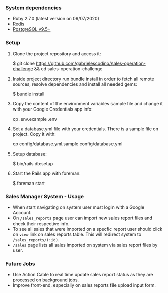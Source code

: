 ### System dependencies

* Ruby 2.7.0 (latest version on 09/07/2020)
* [Redis](https://redis.io/topics/quickstart)
* [PostgreSQL v9.5+](https://www.postgresql.org/download/)


### Setup

1. Clone the project repository and access it:

    $ git clone https://github.com/gabrielescodino/sales-operation-challenge && cd sales-operation-challenge

2. Inside project directory run bundle install in order to fetch all remote sources, resolve dependencies and install all needed gems:

    $ bundle install
3. Copy the content of the environment variables sample file and change it with your Google Credentials app info:

    cp .env.example .env
4. Set a database.yml file with your credentials. There is a sample file on project. Copy it with:

    cp config/database.yml.sample config/database.yml

5. Setup database:

    $ bin/rails db:setup

6. Start the Rails app with foreman:

    $ foreman start


### Sales Manager System - Usage
 * When start navigating on system user must login with a Google Account.
 * On `/sales_reports` page user can import new sales report files and check their respective info.
 * To see all sales that were imported on a specfic  report user should click on `view` link on sales reports table. This will redirect system to `/sales_reports/(:id)`.
 * `/sales` page lists all sales imported on system via sales report files by user.

### Future Jobs
* Use Action Cable to real time update sales report status as they are processed on background jobs.
* Improve front-end, especially on sales reports file upload input form.

